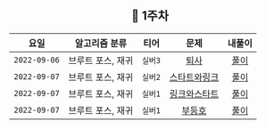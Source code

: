 
<div align="center">
  
  ## 📅 1주차

|      요일      | 알고리즘 분류 |  티어   |                       문제                        | 내풀이 |
|:------------:| :---: |:-----:|:-----------------------------------------------:| :---:|
| `2022-09-06` | 브루트 포스, 재귀 | `실버3` |   [퇴사](https://www.acmicpc.net/problem/14501)   | [풀이](https://github.com/jangwon3828/Algorithm_Competition-Study/blob/wonjin/1%EC%A3%BC%EC%B0%A8/1%EC%A3%BC%EC%B0%A8_%EC%9B%90%EC%A7%84/%ED%87%B4%EC%82%AC.java) |
| `2022-09-07` | 브루트 포스, 재귀 | `실버2` | [스타트와링크](https://www.acmicpc.net/problem/14889) | [풀이](https://github.com/jangwon3828/Algorithm_Competition-Study/blob/wonjin/1%EC%A3%BC%EC%B0%A8/1%EC%A3%BC%EC%B0%A8_%EC%9B%90%EC%A7%84/%EC%8A%A4%ED%83%80%ED%8A%B8%EC%99%80%EB%A7%81%ED%81%AC.java) |
| `2022-09-07` | 브루트 포스, 재귀 | `실버1` | [링크와스타트](https://www.acmicpc.net/problem/15661) | [풀이](https://github.com/jangwon3828/Algorithm_Competition-Study/blob/wonjin/1%EC%A3%BC%EC%B0%A8/1%EC%A3%BC%EC%B0%A8_%EC%9B%90%EC%A7%84/%EB%A7%81%ED%81%AC%EC%99%80%EC%8A%A4%ED%83%80%ED%8A%B8.java) |
| `2022-09-07` | 브루트 포스, 재귀 | `실버1` |   [부등호](https://www.acmicpc.net/problem/2529)   | [풀이](https://github.com/jangwon3828/Algorithm_Competition-Study/blob/wonjin/1%EC%A3%BC%EC%B0%A8/1%EC%A3%BC%EC%B0%A8_%EC%9B%90%EC%A7%84/%EB%B6%80%EB%93%B1%ED%98%B8.java) |


</div>

